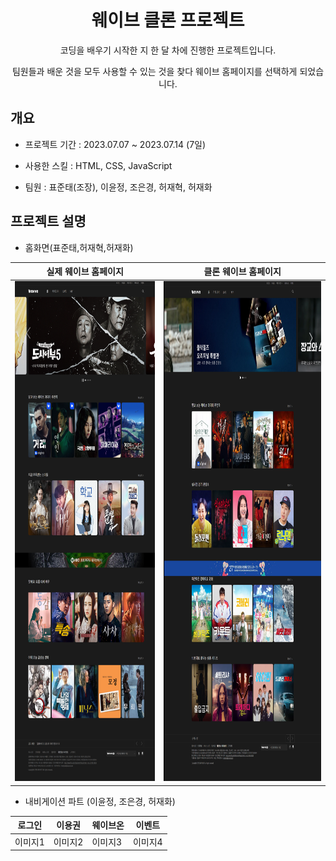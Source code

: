 # <div align="center"> 웨이브 클론 프로젝트</div>
<div align="center">코딩을 배우기 시작한 지 한 달 차에 진행한 프로젝트입니다.

팀원들과 배운 것을 모두 사용할 수 있는 것을 찾다 웨이브 홈페이지를 선택하게 되었습니다.</div>
## 개요
- 프로젝트 기간 : 2023.07.07 ~ 2023.07.14 (7일)

- 사용한 스킬 : HTML, CSS, JavaScript

- 팀원 : 표준태(조장), 이윤정, 조은경, 허재혁, 허재화
## 프로젝트 설명
- 홈화면(표준태,허재혁,허재화)

|실제 웨이브 홈페이지|클론 웨이브 홈페이지|
|---|---|
|<img src="Img/Wavve.png" width="400" height="800">|<img src="Img/WavveClone.png" width="450" height="800"> |

- 내비게이션 파트 (이윤정, 조은경, 허재화)

|로그인|이용권|웨이브온|이벤트|
|---|---|---|---|
|이미지1|이미지2|이미지3|이미지4|
